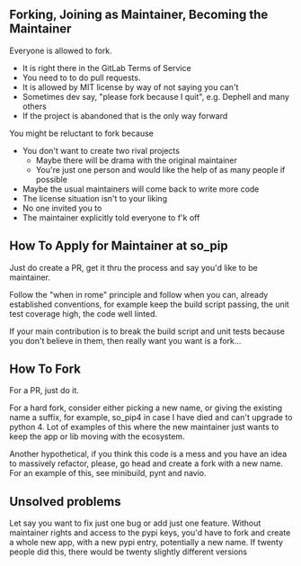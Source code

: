Forking, Joining as Maintainer, Becoming the Maintainer
--------
Everyone is allowed to fork.
- It is right there in the GitLab Terms of Service
- You need to to do pull requests.
- It is allowed by MIT license by way of not saying you can't
- Sometimes dev say, "please fork because I quit", e.g. Dephell and many others
- If the project is abandoned that is the only way forward

You might be reluctant to fork because
- You don't want to create two rival projects
    - Maybe there will be drama with the original maintainer
    - You're just one person and would like the help of as many people if possible
- Maybe the usual maintainers will come back to write more code
- The license situation isn't to your liking
- No one invited you to
- The maintainer explicitly told everyone to f'k off

How To Apply for Maintainer at so_pip
------
Just do create a PR, get it thru the process and say you'd like to be maintainer.

Follow the "when in rome" principle and follow when you can, already established conventions, for example
keep the build script passing, the unit test coverage high, the code well linted.

If your main contribution is to break the build script and unit tests because you don't believe in them,
then really want you want is a fork...


How To Fork
------
For a PR, just do it.

For a hard fork, consider either picking a new name, or giving the existing name a suffix, for example, so_pip4 in case
I have died and can't upgrade to python 4. Lot of examples of this where the new maintainer just wants to keep
the app or lib moving with the ecosystem.

Another hypothetical, if you think this code is a mess and you have an idea to massively refactor, please, go head and
create a fork with a new name. For an example of this, see minibuild, pynt and navio.

Unsolved problems
---------
Let say you want to fix just one bug or add just one feature. Without maintainer rights and access to the pypi
keys, you'd have to fork and create a whole new app, with a new pypi entry, potentially a new name. If twenty
people did this, there would be twenty slightly different versions
